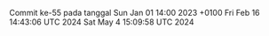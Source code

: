 Commit ke-55 pada tanggal Sun Jan 01 14:00 2023 +0100
Fri Feb 16 14:43:06 UTC 2024
Sat May  4 15:09:58 UTC 2024
